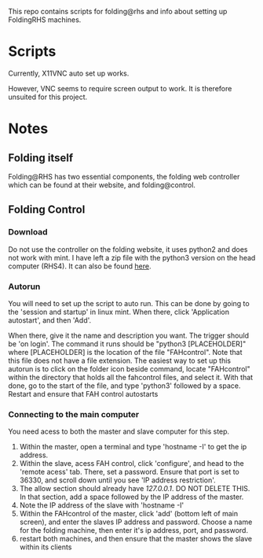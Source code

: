 This repo contains scripts for folding@rhs and info about setting up FoldingRHS machines.

# Scripts
Currently, X11VNC auto set up works.

However, VNC seems to require screen output to work. It is therefore unsuited for this project.

# Notes

## Folding itself

Folding@RHS has two essential components, the folding web controller which can be found at their website, and folding@control.

## Folding Control 

### Download

Do not use the controller on the folding website, it uses python2 and does not work with mint. I have left a zip file with the python3 version on the head computer (RHS4). It can also be found [here](https://github.com/cdberkstresser/fah-control). 

### Autorun

You will need to set up the script to auto run. This can be done by going to the 'session and startup' in linux mint. When there, click 'Application autostart', and then 'Add'. 

When there, give it the name and description you want. The trigger should be 'on login'. The command it runs should be "python3 [PLACEHOLDER]" where [PLACEHOLDER] is the location of the file "FAHcontrol". Note that this file does not have a file extension. The easiest way to set up this autorun is to click on the folder icon beside command, locate "FAHcontrol" within the directory that holds all the fahcontrol files, and select it. With that done, go to the start of the file, and type 'python3' followed by a space. 
Restart and ensure that FAH control autostarts

### Connecting to the main computer

You need acess to both the master and slave computer for this step. 

1. Within the master, open a terminal and type 'hostname -I' to get the ip address. 
2. Within the slave, acess FAH control, click 'configure', and head to the 'remote acess' tab. There, set a password. Ensure that port is set to 36330, and scroll down until you see 'IP address restriction'. 
3. The allow section should already have *127.0.0.1*. DO NOT DELETE THIS. In that section, add a space followed by the IP address of the master.
4. Note the IP address of the slave with 'hostname -I'
5. Within the FAHcontrol of the master, click 'add' (bottom left of main screen), and enter the slaves IP address and password. Choose a name for the folding machine, then enter it's ip address, port, and password.
6. restart both machines, and then ensure that the master shows the slave within its clients 
